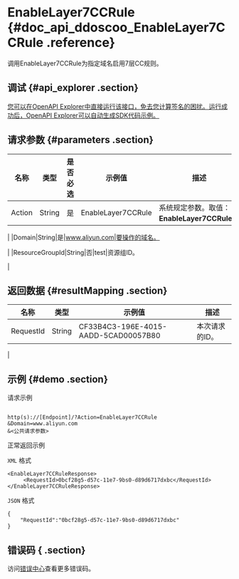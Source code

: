 # EnableLayer7CCRule {#doc_api_ddoscoo_EnableLayer7CCRule .reference}

调用EnableLayer7CCRule为指定域名启用7层CC规则。

## 调试 {#api_explorer .section}

[您可以在OpenAPI Explorer中直接运行该接口，免去您计算签名的困扰。运行成功后，OpenAPI Explorer可以自动生成SDK代码示例。](https://api.aliyun.com/#product=ddoscoo&api=EnableLayer7CCRule&type=RPC&version=2017-12-28)

## 请求参数 {#parameters .section}

|名称|类型|是否必选|示例值|描述|
|--|--|----|---|--|
|Action|String|是|EnableLayer7CCRule|系统规定参数。取值：**EnableLayer7CCRule**。

 |
|Domain|String|是|www.aliyun.com|要操作的域名。

 |
|ResourceGroupId|String|否|test|资源组ID。

 |

## 返回数据 {#resultMapping .section}

|名称|类型|示例值|描述|
|--|--|---|--|
|RequestId|String|CF33B4C3-196E-4015-AADD-5CAD00057B80|本次请求的ID。

 |

## 示例 {#demo .section}

请求示例

``` {#request_demo}

http(s)://[Endpoint]/?Action=EnableLayer7CCRule
&Domain=www.aliyun.com
&<公共请求参数>

```

正常返回示例

`XML` 格式

``` {#xml_return_success_demo}
<EnableLayer7CCRuleResponse>
     <RequestId>0bcf28g5-d57c-11e7-9bs0-d89d6717dxbc</RequestId>
</EnableLayer7CCRuleResponse>
```

`JSON` 格式

``` {#json_return_success_demo}
{
	"RequestId":"0bcf28g5-d57c-11e7-9bs0-d89d6717dxbc"
}
```

## 错误码 { .section}

访问[错误中心](https://error-center.aliyun.com/status/product/ddoscoo)查看更多错误码。

